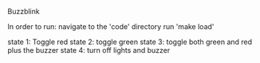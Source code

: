 Buzzblink

In order to run: 
  navigate to the 'code' directory
  run 'make load'

state 1: Toggle red
state 2: toggle green
state 3: toggle both green and red plus the buzzer
state 4: turn off lights and buzzer
